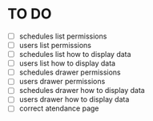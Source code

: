 # TO DO

- [ ] schedules list permissions
- [ ] users list permissions
- [ ] schedules list how to display data
- [ ] users list how to display data
- [ ] schedules drawer permissions
- [ ] users drawer permissions
- [ ] schedules drawer how to display data
- [ ] users drawer how to display data
- [ ] correct atendance page